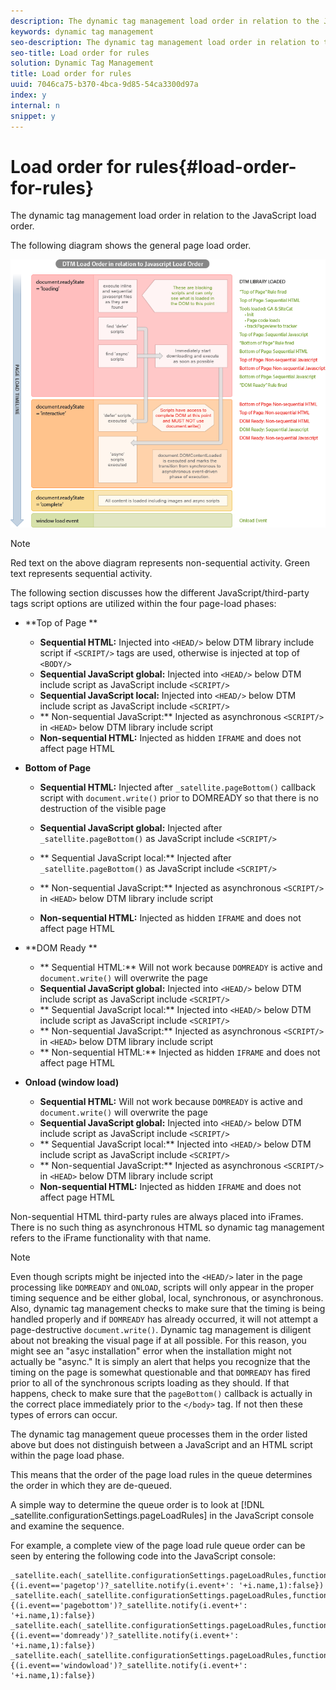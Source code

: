 ```yaml
---
description: The dynamic tag management load order in relation to the JavaScript load order.
keywords: dynamic tag management
seo-description: The dynamic tag management load order in relation to the JavaScript load order.
seo-title: Load order for rules
solution: Dynamic Tag Management
title: Load order for rules
uuid: 7046ca75-b370-4bca-9d85-54ca3300d97a
index: y
internal: n
snippet: y
---
```


# Load order for rules{#load-order-for-rules}

The dynamic tag management load order in relation to the JavaScript load order.

The following diagram shows the general page load order.

![](assets/DTMLoadOrder.png)

>[!NOTE]
>
>Red text on the above diagram represents non-sequential activity. Green text represents sequential activity.

The following section discusses how the different JavaScript/third-party tags script options are utilized within the four page-load phases:

* **Top of Page **

    * **Sequential HTML:** Injected into `<HEAD/>` below DTM library include script if `<SCRIPT/>` tags are used, otherwise is injected at top of `<BODY/>` 
    * **Sequential JavaScript global:** Injected into `<HEAD/>` below DTM include script as JavaScript include `<SCRIPT/>` 
    * **Sequential JavaScript local:** Injected into `<HEAD/>` below DTM include script as JavaScript include `<SCRIPT/>` 
    * ** Non-sequential JavaScript:** Injected as asynchronous `<SCRIPT/>` in `<HEAD>` below DTM library include script 
    * **Non-sequential HTML:** Injected as hidden `IFRAME` and does not affect page HTML

* **Bottom of Page**

    * **Sequential HTML:** Injected after `_satellite.pageBottom()` callback script with `document.write()` prior to DOMREADY so that there is no destruction of the visible page 
    
    * **Sequential JavaScript global:** Injected after `_satellite.pageBottom()` as JavaScript include `<SCRIPT/>` 
    * ** Sequential JavaScript local:** Injected after `_satellite.pageBottom()` as JavaScript include `<SCRIPT/>` 
    * ** Non-sequential JavaScript:** Injected as asynchronous `<SCRIPT/>` in `<HEAD>` below DTM library include script 
    * **Non-sequential HTML:** Injected as hidden `IFRAME` and does not affect page HTML

* **DOM Ready **

    * ** Sequential HTML:** Will not work because `DOMREADY` is active and `document.write()` will overwrite the page 
    * **Sequential JavaScript global:** Injected into `<HEAD/>` below DTM include script as JavaScript include `<SCRIPT/>` 
    * ** Sequential JavaScript local:** Injected into `<HEAD/>` below DTM include script as JavaScript include `<SCRIPT/>` 
    * ** Non-sequential JavaScript:** Injected as asynchronous `<SCRIPT/>` in `<HEAD>` below DTM library include script 
    * ** Non-sequential HTML:** Injected as hidden `IFRAME` and does not affect page HTML

* **Onload (window load)**

    * **Sequential HTML:** Will not work because `DOMREADY` is active and `document.write()` will overwrite the page 
    * **Sequential JavaScript global:** Injected into `<HEAD/>` below DTM include script as JavaScript include `<SCRIPT/>` 
    * ** Sequential JavaScript local:** Injected into `<HEAD/>` below DTM include script as JavaScript include `<SCRIPT/>` 
    * ** Non-sequential JavaScript:** Injected as asynchronous `<SCRIPT/>` in `<HEAD>` below DTM library include script 
    * **Non-sequential HTML:** Injected as hidden `IFRAME` and does not affect page HTML

Non-sequential HTML third-party rules are always placed into iFrames. There is no such thing as asynchronous HTML so dynamic tag management refers to the iFrame functionality with that name.

>[!NOTE]
>
>Even though scripts might be injected into the `<HEAD/>` later in the page processing like `DOMREADY` and `ONLOAD`, scripts will only appear in the proper timing sequence and be either global, local, synchronous, or asynchronous. Also, dynamic tag management checks to make sure that the timing is being handled properly and if `DOMREADY` has already occurred, it will not attempt a page-destructive `document.write()`. Dynamic tag management is diligent about not breaking the visual page if at all possible. For this reason, you might see an "asyc installation" error when the installation might not actually be "async." It is simply an alert that helps you recognize that the timing on the page is somewhat questionable and that `DOMREADY` has fired prior to all of the synchronous scripts loading as they should. If that happens, check to make sure that the `pageBottom()` callback is actually in the correct place immediately prior to the `</body>` tag. If not then these types of errors can occur.

The dynamic tag management queue processes them in the order listed above but does not distinguish between a JavaScript and an HTML script within the page load phase.

This means that the order of the page load rules in the queue determines the order in which they are de-queued.

A simple way to determine the queue order is to look at [!DNL _satellite.configurationSettings.pageLoadRules] in the JavaScript console and examine the sequence.

For example, a complete view of the page load rule queue order can be seen by entering the following code into the JavaScript console:

```
_satellite.each(_satellite.configurationSettings.pageLoadRules,function(i){(i.event=='pagetop')?_satellite.notify(i.event+': '+i.name,1):false})
_satellite.each(_satellite.configurationSettings.pageLoadRules,function(i){(i.event=='pagebottom')?_satellite.notify(i.event+': '+i.name,1):false})
_satellite.each(_satellite.configurationSettings.pageLoadRules,function(i){(i.event=='domready')?_satellite.notify(i.event+': '+i.name,1):false})
_satellite.each(_satellite.configurationSettings.pageLoadRules,function(i){(i.event=='windowload')?_satellite.notify(i.event+': '+i.name,1):false})

```

